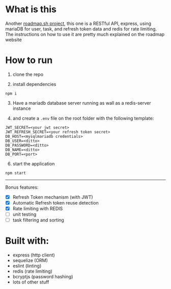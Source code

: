 # What is this

Another [roadmap.sh project](https://roadmap.sh/projects/todo-list-api), this one is a RESTful API, express, using mariaDB for user, task, and refresh token data and redis for rate limiting.
The instructions on how to use it are pretty much explained on the roadmap website

# How to run

1. clone the repo

2. install dependencies

```console
npm i
```
3. Have a mariadb database server running as wall as a redis-server instance

4. and create a `.env` file on the root folder with the following template:
```env
JWT_SECRET=<your jwt secret>
JWT_REFRESH_SECRET=<your refresh token secret>
DB_HOST=<mysqlmariadb credentials>
DB_USER=<ditto>
DB_PASSWORD=<ditto>
DB_NAME=<ditto>
DB_PORT=<port>
```

6. start the application
```console
npm start
```

---

Bonus features:
- [x] Refresh Token mechanism (with JWT)
- [x] Automatic Refresh token reuse detection
- [x] Rate limiting with REDIS
- [ ] unit testing
- [ ] task filtering and sorting

# Built with:
- express (http client)
- sequelize (ORM)
- eslint (linting)
- redis (rate limiting)
- bcryptjs (password hashing)
- lots of other stuff